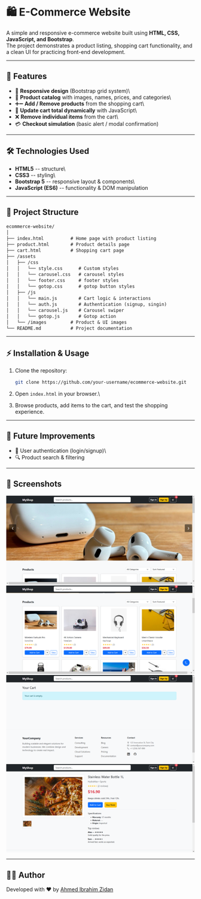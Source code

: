# 🛍️ E-Commerce Website

A simple and responsive e-commerce website built using **HTML, CSS,
JavaScript, and Bootstrap**.\
The project demonstrates a product listing, shopping cart functionality,
and a clean UI for practicing front-end development.

------------------------------------------------------------------------

## 🚀 Features

-   📱 **Responsive design** (Bootstrap grid system)\
-   🛒 **Product catalog** with images, names, prices, and categories\
-   ➕➖ **Add / Remove products** from the shopping cart\
-   🔄 **Update cart total dynamically** with JavaScript\
-   ❌ **Remove individual items** from the cart\
-   💳 **Checkout simulation** (basic alert / modal confirmation)

------------------------------------------------------------------------

## 🛠️ Technologies Used

-   **HTML5** -- structure\
-   **CSS3** -- styling\
-   **Bootstrap 5** -- responsive layout & components\
-   **JavaScript (ES6)** -- functionality & DOM manipulation

------------------------------------------------------------------------

## 📂 Project Structure

    ecommerce-website/
    │
    ├── index.html          # Home page with product listing
    ├── product.html        # Product details page
    ├── cart.html           # Shopping cart page
    ├── /assets
    │   ├── /css
    │   │   └── style.css      # Custom styles
    │   │   └── carousel.css   # carousel styles
    │   │   └── footer.css     # footer styles
    │   │   └── gotop.css      # gotop button styles
    │   ├── /js
    │   │   └── main.js        # Cart logic & interactions
    │   │   └── auth.js        # Authentication (signup, singin)
    │   │   └── carousel.js    # Carousel swiper
    │   │   └── gotop.js       # Gotop action
    │   └── /images         # Product & UI images
    └── README.md           # Project documentation

------------------------------------------------------------------------

## ⚡ Installation & Usage

1.  Clone the repository:

    ``` bash
    git clone https://github.com/your-username/ecommerce-website.git
    ```

2.  Open `index.html` in your browser.\

3.  Browse products, add items to the cart, and test the shopping
    experience.

------------------------------------------------------------------------

## 🎯 Future Improvements

-   🔑 User authentication (login/signup)\
-   🔍 Product search & filtering

------------------------------------------------------------------------

## 📸 Screenshots

![Home page](assets/readme-images/home.PNG)
![Home page](assets/readme-images/home1.PNG)
![cart page](assets/readme-images/cart.PNG)
![product page](assets/readme-images/product.PNG)


------------------------------------------------------------------------

## 👨‍💻 Author

Developed with ❤️ by [Ahmed Ibrahim Zidan ](https://github.com/AhmedZidan399)
